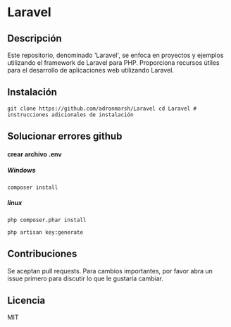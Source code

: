 Laravel
=======

Descripción
-----------

Este repositorio, denominado 'Laravel', se enfoca en proyectos y ejemplos utilizando el framework de Laravel para PHP. Proporciona recursos útiles para el desarrollo de aplicaciones web utilizando Laravel.

Instalación
-----------

`git clone https://github.com/adronmarsh/Laravel cd Laravel # instrucciones adicionales de instalación`

Solucionar errores github
-----------
#### crear archivo .env

##### Windows
    composer install

##### linux
    php composer.phar install

    php artisan key:generate


Contribuciones
--------------

Se aceptan pull requests. Para cambios importantes, por favor abra un issue primero para discutir lo que le gustaría cambiar.

Licencia
--------

MIT


